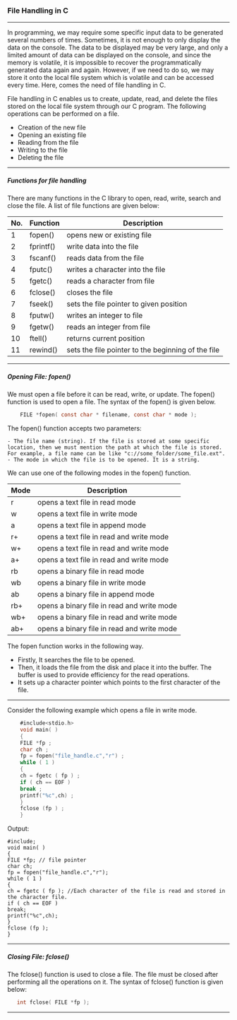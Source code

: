 ### File Handling in C

-------

In programming, we may require some specific input data to be generated several numbers of times. Sometimes, it is not enough to only display the data on the console. The data to be displayed may be very large, and only a limited amount of data can be displayed on the console, and since the memory is volatile, it is impossible to recover the programmatically generated data again and again. However, if we need to do so, we may store it onto the local file system which is volatile and can be accessed every time. Here, comes the need of file handling in C.

File handling in C enables us to create, update, read, and delete the files stored on the local file system through our C program. The following operations can be performed on a file.

   - Creation of the new file
   - Opening an existing file
   - Reading from the file
   - Writing to the file
   - Deleting the file
   
----

##### Functions for file handling

There are many functions in the C library to open, read, write, search and close the file. A list of file functions are given below:

|No.	|Function	|Description|
|----------|---------|---------|
|1	|fopen()	|opens new or existing file|
|2	|fprintf()	|write data into the file|
|3	|fscanf()	|reads data from the file|
|4	|fputc()	|writes a character into the file|
|5	|fgetc()	|reads a character from file|
|6	|fclose()	|closes the file|
|7	|fseek()	|sets the file pointer to given position|
|8	|fputw()	|writes an integer to file|
|9	|fgetw()	|reads an integer from file|
|10	|ftell()	|returns current position|
|11	|rewind()	|sets the file pointer to the beginning of the file|

------

##### Opening File: fopen()

We must open a file before it can be read, write, or update. The fopen() function is used to open a file. The syntax of the fopen() is given below.
```objectivec
    FILE *fopen( const char * filename, const char * mode );  
```
The fopen() function accepts two parameters:

    - The file name (string). If the file is stored at some specific location, then we must mention the path at which the file is stored. For example, a file name can be like "c://some_folder/some_file.ext".
    - The mode in which the file is to be opened. It is a string.

We can use one of the following modes in the fopen() function.

|Mode|	Description|
|------|------|
|r	|opens a text file in read mode|
|w	|opens a text file in write mode|
|a	|opens a text file in append mode|
|r+	|opens a text file in read and write mode|
|w+	|opens a text file in read and write mode|
|a+	|opens a text file in read and write mode|
|rb	|opens a binary file in read mode|
|wb	|opens a binary file in write mode|
|ab	|opens a binary file in append mode|
|rb+|	opens a binary file in read and write mode|
|wb+|	opens a binary file in read and write mode|
|ab+|	opens a binary file in read and write mode|

The fopen function works in the following way.

   - Firstly, It searches the file to be opened.
   - Then, it loads the file from the disk and place it into the buffer. The buffer is used to provide efficiency for the read operations.
   - It sets up a character pointer which points to the first character of the file.
   
 ------
 
 
Consider the following example which opens a file in write mode.

```objectivec
    #include<stdio.h>  
    void main( )  
    {  
    FILE *fp ;  
    char ch ;  
    fp = fopen("file_handle.c","r") ;  
    while ( 1 )  
    {  
    ch = fgetc ( fp ) ;  
    if ( ch == EOF )  
    break ;  
    printf("%c",ch) ;  
    }  
    fclose (fp ) ;  
    }  
```
Output:
```
#include;
void main( )
{
FILE *fp; // file pointer
char ch; 
fp = fopen("file_handle.c","r");
while ( 1 )
{
ch = fgetc ( fp ); //Each character of the file is read and stored in the character file.  
if ( ch == EOF )
break;
printf("%c",ch);
}
fclose (fp );
}
```

------

##### Closing File: fclose()

The fclose() function is used to close a file. The file must be closed after performing all the operations on it. The syntax of fclose() function is given below:
```objectivec
   int fclose( FILE *fp );  
```
 
---------
